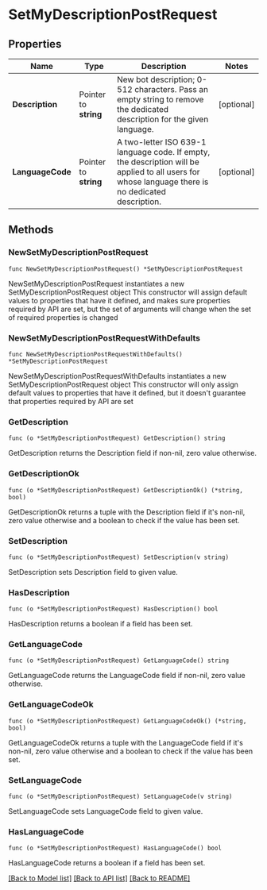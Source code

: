 # SetMyDescriptionPostRequest

## Properties

Name | Type | Description | Notes
------------ | ------------- | ------------- | -------------
**Description** | Pointer to **string** | New bot description; 0-512 characters. Pass an empty string to remove the dedicated description for the given language. | [optional] 
**LanguageCode** | Pointer to **string** | A two-letter ISO 639-1 language code. If empty, the description will be applied to all users for whose language there is no dedicated description. | [optional] 

## Methods

### NewSetMyDescriptionPostRequest

`func NewSetMyDescriptionPostRequest() *SetMyDescriptionPostRequest`

NewSetMyDescriptionPostRequest instantiates a new SetMyDescriptionPostRequest object
This constructor will assign default values to properties that have it defined,
and makes sure properties required by API are set, but the set of arguments
will change when the set of required properties is changed

### NewSetMyDescriptionPostRequestWithDefaults

`func NewSetMyDescriptionPostRequestWithDefaults() *SetMyDescriptionPostRequest`

NewSetMyDescriptionPostRequestWithDefaults instantiates a new SetMyDescriptionPostRequest object
This constructor will only assign default values to properties that have it defined,
but it doesn't guarantee that properties required by API are set

### GetDescription

`func (o *SetMyDescriptionPostRequest) GetDescription() string`

GetDescription returns the Description field if non-nil, zero value otherwise.

### GetDescriptionOk

`func (o *SetMyDescriptionPostRequest) GetDescriptionOk() (*string, bool)`

GetDescriptionOk returns a tuple with the Description field if it's non-nil, zero value otherwise
and a boolean to check if the value has been set.

### SetDescription

`func (o *SetMyDescriptionPostRequest) SetDescription(v string)`

SetDescription sets Description field to given value.

### HasDescription

`func (o *SetMyDescriptionPostRequest) HasDescription() bool`

HasDescription returns a boolean if a field has been set.

### GetLanguageCode

`func (o *SetMyDescriptionPostRequest) GetLanguageCode() string`

GetLanguageCode returns the LanguageCode field if non-nil, zero value otherwise.

### GetLanguageCodeOk

`func (o *SetMyDescriptionPostRequest) GetLanguageCodeOk() (*string, bool)`

GetLanguageCodeOk returns a tuple with the LanguageCode field if it's non-nil, zero value otherwise
and a boolean to check if the value has been set.

### SetLanguageCode

`func (o *SetMyDescriptionPostRequest) SetLanguageCode(v string)`

SetLanguageCode sets LanguageCode field to given value.

### HasLanguageCode

`func (o *SetMyDescriptionPostRequest) HasLanguageCode() bool`

HasLanguageCode returns a boolean if a field has been set.


[[Back to Model list]](../README.md#documentation-for-models) [[Back to API list]](../README.md#documentation-for-api-endpoints) [[Back to README]](../README.md)


